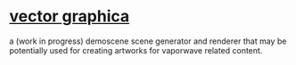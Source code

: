 # [vector graphica](https://maximosan.github.io/vector-graphica)

a (work in progress) demoscene scene generator and renderer that may be potentially used for creating artworks for vaporwave related content.